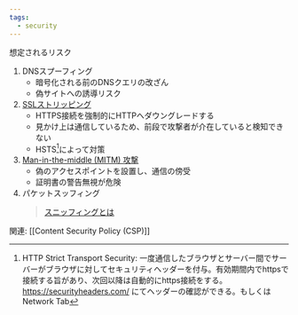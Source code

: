 ```yaml
---
tags:
  - security
---
```

想定されるリスク
1. DNSスプーフィング
	- 暗号化される前のDNSクエリの改ざん
	- 偽サイトへの誘導リスク
2. [SSLストリッピング](https://bluegoat.jp/blog/hsts-ssl-stripping/)
	- HTTPS接続を強制的にHTTPへダウングレードする
	- 見かけ上は通信しているため、前段で攻撃者が介在していると検知できない
	- HSTS[^HSTS]によって対策
1. [Man-in-the-middle (MITM) 攻撃](https://www.f5.com/ja_jp/glossary/man-in-the-middle-attack-mitm)
	- 偽のアクセスポイントを設置し、通信の傍受
	- 証明書の警告無視が危険
2. パケットスッフィング
	> [スニッフィングとは](https://wa3.i-3-i.info/word12624.html)

[^HSTS]: HTTP Strict Transport Security: 一度通信したブラウザとサーバー間でサーバーがブラウザに対してセキュリティヘッダーを付与。有効期間内でhttpsで接続する旨があり、次回以降は自動的にhttps接続をする。<br> https://securityheaders.com/ にてヘッダーの確認ができる。もしくはNetwork Tab

関連: [[Content Security Policy (CSP)]]
